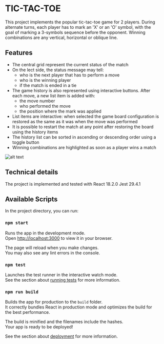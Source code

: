 # TIC-TAC-TOE

This project implements the popular tic-tac-toe game for 2 players. During alternate turns, each player has to mark an
'X' or an 'O' symbol, with the goal of marking a 3-symbols sequence before the opponent. Winning combinations are any
vertical, horizontal or oblique line.

## Features
- The central grid represent the current status of the match
- On the lect side, the status message may tell:
  - who is the next player that has to perform a move
  - who is the winning player
  - if the match is ended in a tie
- The game history is also represented using interactive buttons. After each move, a new list item is added with:
  - the move number
  - who performed the move
  - the position where the mark was applied
- List items are interactive: when selected the game board configuration is restored as the same as it was when the move was performed
- It is possible to restart the match at any point after restoring the board using the history items
- The history list can be sorted in ascending or descending order using a toggle button
- Winning combinations are highlighted as soon as a player wins a match

![alt text](https://user-images.githubusercontent.com/19650706/216344549-69719d52-299e-43ce-8219-0b71b331b332.png)
## Technical details

The project is implemented and tested with React 18.2.0 Jest 29.4.1

## Available Scripts

In the project directory, you can run:

### `npm start`

Runs the app in the development mode.\
Open [http://localhost:3000](http://localhost:3000) to view it in your browser.

The page will reload when you make changes.\
You may also see any lint errors in the console.

### `npm test`

Launches the test runner in the interactive watch mode.\
See the section about [running tests](https://facebook.github.io/create-react-app/docs/running-tests) for more information.

### `npm run build`

Builds the app for production to the `build` folder.\
It correctly bundles React in production mode and optimizes the build for the best performance.

The build is minified and the filenames include the hashes.\
Your app is ready to be deployed!

See the section about [deployment](https://facebook.github.io/create-react-app/docs/deployment) for more information.
